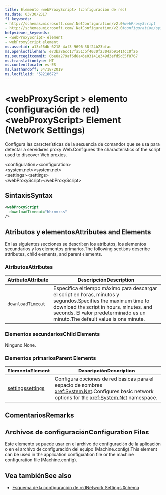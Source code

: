 ```yaml
---
title: Elemento <webProxyScript> (configuración de red)
ms.date: 03/30/2017
f1_keywords:
- http://schemas.microsoft.com/.NetConfiguration/v2.0#webProxyScript
- http://schemas.microsoft.com/.NetConfiguration/v2.0#configuration/system.net/settings/webProxyScript
helpviewer_keywords:
- <webProxyScript> element
- webProxyScript element
ms.assetid: a13c26db-6218-4af3-9696-38f24b23bfac
ms.openlocfilehash: e73ba86cc17fa51cbf4030f2304ab9141fcc0f26
ms.sourcegitcommit: 0be8a279af6d8a43e03141e349d3efd5d35f8767
ms.translationtype: HT
ms.contentlocale: es-ES
ms.lasthandoff: 04/18/2019
ms.locfileid: "59218672"
---
```

# <a name="webproxyscript-element-network-settings"></a><span data-ttu-id="640ad-102">\<webProxyScript > elemento (configuración de red)</span><span class="sxs-lookup"><span data-stu-id="640ad-102">\<webProxyScript> Element (Network Settings)</span></span>
<span data-ttu-id="640ad-103">Configura las características de la secuencia de comandos que se usa para detectar a servidores proxy Web.</span><span class="sxs-lookup"><span data-stu-id="640ad-103">Configures the characteristics of the script used to discover Web proxies.</span></span>  
  
 <span data-ttu-id="640ad-104">\<configuration></span><span class="sxs-lookup"><span data-stu-id="640ad-104">\<configuration></span></span>  
<span data-ttu-id="640ad-105">\<system.net></span><span class="sxs-lookup"><span data-stu-id="640ad-105">\<system.net></span></span>  
<span data-ttu-id="640ad-106">\<settings></span><span class="sxs-lookup"><span data-stu-id="640ad-106">\<settings></span></span>  
<span data-ttu-id="640ad-107">\<webProxyScript></span><span class="sxs-lookup"><span data-stu-id="640ad-107">\<webProxyScript></span></span>  
  
## <a name="syntax"></a><span data-ttu-id="640ad-108">Sintaxis</span><span class="sxs-lookup"><span data-stu-id="640ad-108">Syntax</span></span>  
  
```xml  
<webProxyScript  
  downloadTimeout="hh:mm:ss"  
/>  
```  
  
## <a name="attributes-and-elements"></a><span data-ttu-id="640ad-109">Atributos y elementos</span><span class="sxs-lookup"><span data-stu-id="640ad-109">Attributes and Elements</span></span>  
 <span data-ttu-id="640ad-110">En las siguientes secciones se describen los atributos, los elementos secundarios y los elementos primarios.</span><span class="sxs-lookup"><span data-stu-id="640ad-110">The following sections describe attributes, child elements, and parent elements.</span></span>  
  
### <a name="attributes"></a><span data-ttu-id="640ad-111">Atributos</span><span class="sxs-lookup"><span data-stu-id="640ad-111">Attributes</span></span>  
  
|<span data-ttu-id="640ad-112">Atributo</span><span class="sxs-lookup"><span data-stu-id="640ad-112">Attribute</span></span>|<span data-ttu-id="640ad-113">Descripción</span><span class="sxs-lookup"><span data-stu-id="640ad-113">Description</span></span>|  
|---------------|-----------------|  
|`downloadTimeout`|<span data-ttu-id="640ad-114">Especifica el tiempo máximo para descargar el script en horas, minutos y segundos.</span><span class="sxs-lookup"><span data-stu-id="640ad-114">Specifies the maximum time to download the script in hours, minutes, and seconds.</span></span> <span data-ttu-id="640ad-115">El valor predeterminado es un minuto.</span><span class="sxs-lookup"><span data-stu-id="640ad-115">The default value is one minute.</span></span>|  
  
### <a name="child-elements"></a><span data-ttu-id="640ad-116">Elementos secundarios</span><span class="sxs-lookup"><span data-stu-id="640ad-116">Child Elements</span></span>  
 <span data-ttu-id="640ad-117">Ninguno.</span><span class="sxs-lookup"><span data-stu-id="640ad-117">None.</span></span>  
  
### <a name="parent-elements"></a><span data-ttu-id="640ad-118">Elementos primarios</span><span class="sxs-lookup"><span data-stu-id="640ad-118">Parent Elements</span></span>  
  
|<span data-ttu-id="640ad-119">Elemento</span><span class="sxs-lookup"><span data-stu-id="640ad-119">Element</span></span>|<span data-ttu-id="640ad-120">Descripción</span><span class="sxs-lookup"><span data-stu-id="640ad-120">Description</span></span>|  
|-------------|-----------------|  
|[<span data-ttu-id="640ad-121">settings</span><span class="sxs-lookup"><span data-stu-id="640ad-121">settings</span></span>](../../../../../docs/framework/configure-apps/file-schema/network/settings-element-network-settings.md)|<span data-ttu-id="640ad-122">Configura opciones de red básicas para el espacio de nombres <xref:System.Net>.</span><span class="sxs-lookup"><span data-stu-id="640ad-122">Configures basic network options for the <xref:System.Net> namespace.</span></span>|  
  
## <a name="remarks"></a><span data-ttu-id="640ad-123">Comentarios</span><span class="sxs-lookup"><span data-stu-id="640ad-123">Remarks</span></span>  
  
## <a name="configuration-files"></a><span data-ttu-id="640ad-124">Archivos de configuración</span><span class="sxs-lookup"><span data-stu-id="640ad-124">Configuration Files</span></span>  
 <span data-ttu-id="640ad-125">Este elemento se puede usar en el archivo de configuración de la aplicación o en el archivo de configuración del equipo (Machine.config).</span><span class="sxs-lookup"><span data-stu-id="640ad-125">This element can be used in the application configuration file or the machine configuration file (Machine.config).</span></span>  
  
## <a name="see-also"></a><span data-ttu-id="640ad-126">Vea también</span><span class="sxs-lookup"><span data-stu-id="640ad-126">See also</span></span>

- [<span data-ttu-id="640ad-127">Esquema de la configuración de red</span><span class="sxs-lookup"><span data-stu-id="640ad-127">Network Settings Schema</span></span>](../../../../../docs/framework/configure-apps/file-schema/network/index.md)
